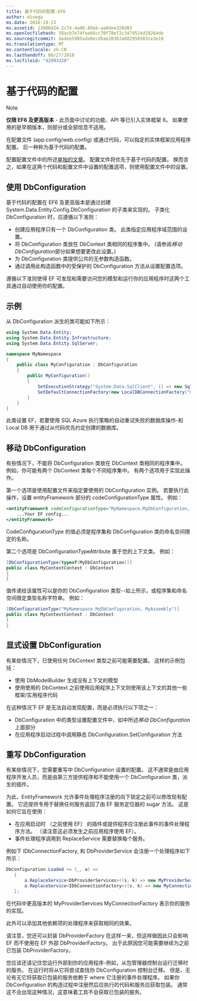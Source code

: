 ```yaml
---
title: 基于代码的配置-EF6
author: divega
ms.date: 2016-10-23
ms.assetid: 13886d24-2c74-4a00-89eb-aa0dee328d83
ms.openlocfilehash: 58acb7e74fee66cc70f78ef2c3474524d19264de
ms.sourcegitcommit: dadee5905ada9ecdbae28363a682950383ce3e10
ms.translationtype: MT
ms.contentlocale: zh-CN
ms.lasthandoff: 08/27/2018
ms.locfileid: "42993328"
---
```

# <a name="code-based-configuration"></a>基于代码的配置
> [!NOTE]
> **仅限 EF6 及更高版本** - 此页面中讨论的功能、API 等已引入实体框架 6。 如果使用的是早期版本，则部分或全部信息不适用。  

在配置文件 (app.config/web.config) 或通过代码，可以指定的实体框架应用程序配置。 后一种称为基于代码的配置。  

配置配置文件中的所述[单独的文章](config-file.md)。 配置文件将优先于基于代码的配置。 换而言之，如果在这两个代码和配置文件中设置的配置选项，则使用配置文件中的设置。  

## <a name="using-dbconfiguration"></a>使用 DbConfiguration  

基于代码的配置在 EF6 及更高版本是通过创建 System.Data.Entity.Config.DbConfiguration 的子类来实现的。 子类化 DbConfiguration 时，应遵循以下准则：  

- 创建应用程序只有一个 DbConfiguration 类。 此类指定应用程序域范围的设置。  
- 将 DbConfiguration 类放在 DbContext 类相同的程序集中。 (请参阅*移动 DbConfiguration*部分如果想要更改此设置。)  
- 为 DbConfiguration 类提供公共的无参数构造函数。  
- 通过调用此构造函数中的受保护的 DbConfiguration 方法从设置配置选项。  

遵循以下准则使得 EF 可发现和需要访问您的模型和运行你的应用程序时这两个工具通过自动使用你的配置。  

## <a name="example"></a>示例  

从 DbConfiguration 派生的类可能如下所示：  

``` csharp
using System.Data.Entity;
using System.Data.Entity.Infrastructure;
using System.Data.Entity.SqlServer;

namespace MyNamespace
{
    public class MyConfiguration : DbConfiguration
    {
        public MyConfiguration()
        {
            SetExecutionStrategy("System.Data.SqlClient", () => new SqlAzureExecutionStrategy());
            SetDefaultConnectionFactory(new LocalDBConnectionFactory("mssqllocaldb"));
        }
    }
}
```  

此类设置 EF，若要使用 SQL Azure 执行策略的自动重试失败的数据库操作-和 Local DB 用于通过从代码优先约定创建的数据库。  

## <a name="moving-dbconfiguration"></a>移动 DbConfiguration  

有些情况下，不能将 DbConfiguration 类放在 DbContext 类相同的程序集中。 例如，你可能有两个 DbContext 类每个不同程序集中。 有两个选项用于实现此操作。  

第一个选项是使用配置文件来指定要使用的 DbConfiguration 实例。 若要执行此操作，设置 entityFramework 部分的 codeConfigurationType 属性。 例如：  

``` xml
<entityFramework codeConfigurationType="MyNamespace.MyDbConfiguration, MyAssembly">
    ...Your EF config...
</entityFramework>
```  

CodeConfigurationType 的值必须是程序集和 DbConfiguration 类的命名空间限定的名称。  

第二个选项是 DbConfigurationTypeAttribute 置于您的上下文类。 例如：  

``` csharp  
[DbConfigurationType(typeof(MyDbConfiguration))]
public class MyContextContext : DbContext
{
}
```  

值传递给该属性可以是你的 DbConfiguration 类型--如上所示，或程序集和命名空间限定类型名称字符串。 例如：  

``` csharp
[DbConfigurationType("MyNamespace.MyDbConfiguration, MyAssembly")]
public class MyContextContext : DbContext
{
}
```  

## <a name="setting-dbconfiguration-explicitly"></a>显式设置 DbConfiguration  

有某些情况下，已使用任何 DbContext 类型之前可能需要配置。 这样的示例包括：  

- 使用 DbModelBuilder 生成没有上下文的模型  
- 使用使用的 DbContext 之前使用应用程序上下文则使用该上下文的其他一些框架/实用程序代码  

在这种情况下 EF 是无法自动发现配置，而是必须执行以下项之一：  

- DbConfiguration 中的类型设置配置文件中，如中所述*移动 DbConfiguration*上面部分
- 在应用程序启动过程中调用静态 DbConfiguration.SetConfiguration 方法  

## <a name="overriding-dbconfiguration"></a>重写 DbConfiguration  

有某些情况下，您需要重写中 DbConfiguration 设置的配置。 这不通常是由应用程序开发人员，而是由第三方提供程序和不能使用一个 DbConfiguration 类，派生的插件。  

为此，EntityFramework 允许事件处理程序注册的向下锁定之前可以修改现有配置。  它还提供专用于替换任何服务返回了由 EF 服务定位器的 sugar 方法。 这是如何它旨在使用：  

- 在应用启动时 （之前使用 EF） 的插件或提供程序应注册此事件的事件处理程序方法。 （请注意这必须发生之前应用程序使用 EF）。  
- 事件处理程序调用到 ReplaceService 需要替换每个服务。  

例如下 IDbConnectionFactory, 和 DbProviderService 会注册一个处理程序如下所示：  

``` csharp
DbConfiguration.Loaded += (_, a) =>
   {
       a.ReplaceService<DbProviderServices>((s, k) => new MyProviderServices(s));
       a.ReplaceService<IDbConnectionFactory>((s, k) => new MyConnectionFactory(s));
   };
```  

在代码中更高版本的 MyProviderServices MyConnectionFactory 表示你的服务的实现。  

此外可以添加其他依赖项的处理程序来获取相同的效果。  

请注意，您还可以封装 DbProviderFactory 在这样一来，但这样做因此只会影响 EF 而不使用在 EF 外部 DbProviderFactory。 出于此原因您可能需要继续为之前已包装 DbProviderFactory。  

您应该还请记住您运行外部到你的应用程序-例如，从包管理器控制台运行迁移时的服务。 在运行时将从它将尝试查找你 DbConfiguration 控制台迁移。 但是，无论有无它将获取已包装的服务依赖于 where 它注册的事件处理程序。 如果你 DbConfiguration 的构造过程中注册然后应执行的代码和服务应获取包装。 通常这不会出现这种情况，这意味着工具不会获取已包装的服务。  
